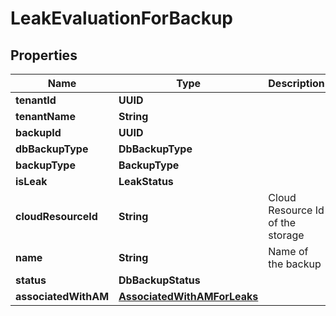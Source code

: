 

# LeakEvaluationForBackup


## Properties

Name | Type | Description | Notes
------------ | ------------- | ------------- | -------------
**tenantId** | **UUID** |  |  [optional]
**tenantName** | **String** |  |  [optional]
**backupId** | **UUID** |  |  [optional]
**dbBackupType** | **DbBackupType** |  |  [optional]
**backupType** | **BackupType** |  |  [optional]
**isLeak** | **LeakStatus** |  |  [optional]
**cloudResourceId** | **String** | Cloud Resource Id of the storage |  [optional]
**name** | **String** | Name of the backup |  [optional]
**status** | **DbBackupStatus** |  |  [optional]
**associatedWithAM** | [**AssociatedWithAMForLeaks**](AssociatedWithAMForLeaks.md) |  |  [optional]



